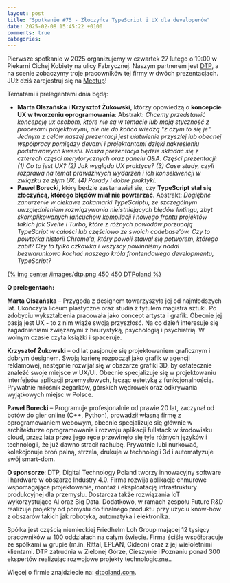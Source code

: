 ```yaml
---
layout: post
title: "Spotkanie #75 - Złoczyńca TypeScript i UX dla developerów"
date: 2025-02-08 15:45:22 +0100
comments: true
categories: 
---
```


Pierwsze spotkanie w 2025 organizujemy w czwartek 27 lutego o 19:00 w Piekarni Cichej Kobiety na ulicy Fabrycznej. Naszym partnerem jest <a href="https://dtpoland.com/" target="_blank">DTP</a>, a na scenie zobaczymy troje pracowników tej firmy w dwóch prezentacjach. JUż dziś zarejestruj się na <a href ="https://www.meetup.com/zielona-gora-jug/events/305957787/" target="_blank">Meetup</a>!

Tematami i prelegentami dnia będą:

<ul>
	
<li> <b>Marta Olszańska</b> i <b>Krzysztof Żukowski</b>, którzy opowiedzą o <b>koncepcie UX w tworzeniu oprogramowania</b>: Abstrakt: <i>Chcemy przedstawić koncepcję ux osobom, które nie są w temacie lub mają styczność z procesami projektowymi, ale nie do końca wiedzą "z czym to się je".
Jednym z celów naszej prezentacji jest ułatwienie przyszłej lub obecnej współpracy pomiędzy devami i projektantami dzięki nakreśleniu podstawowych kwestii. Nasza prezentacja będzie składać się z czterech części merytorycznych oraz panelu Q&A.
Części prezentacji: (1) Co to jest UX? (2) Jak wygląda UX praktyce? (3) Case study, czyli rozprawa na temat prawdziwych wydarzeń i ich konsekwencji w związku ze złym UX. (4) Porady i dobre praktyki.</i>
	
<li><b>Paweł Borecki</b>, który będzie zastanawiał się, czy <b>TypeScript stał się złoczyńcą, którego błędów miał nie powtarzać</b>. Abstrakt: <i>Dogłębne zanurzenie w ciekawe zakamarki TypeScriptu, ze szczególnym uwzględnieniem rozwiązywania nieistniejących błędów lintingu, zbyt skomplikowanych łańcuchów kompilacji i nowego frontu projektów takich jak Svelte i Turbo, które z różnych powodów porzucają TypeScript w całości lub częściowo ze swoich codebase'ów. Czy to powtórka historii Chrome'a, który powoli stawał się potworem, którego zabił? Czy to tylko czkawka i wszyscy powinniśmy nadal bezwarunkowo kochać naszego króla frontendowego developmentu, TypeScript?</i>
	
</ul>


[{% img center /images/dtp.png 450 450 DTPoland %}](https://dtpoland.com/)

<b>O prelegentach:</b>

<b>Marta Olszańska</b> – Przygoda z designem towarzyszyła jej od najmłodszych lat. Ukończyła liceum plastyczne oraz studia z tytułem magistra sztuki. Po zdobyciu wykształcenia pracowała jako concept artysta i grafik. Obecnie jej pasją jest UX - to z nim wiąże swoją przyszłość. Na co dzień interesuje się zagadnieniami związanymi z heurystyką, psychologią i psychiatrią. W wolnym czasie czyta książki i spaceruje.

<b>Krzysztof Żukowski</b> – od lat pasjonuje się projektowaniem graficznym i dobrym designem. Swoją karierę rozpoczął jako grafik w agencji reklamowej, następnie rozwijał się w obszarze grafiki 3D, by ostatecznie znaleźć swoje miejsce w UX/UI. Obecnie specjalizuje się w projektowaniu interfejsów aplikacji przemysłowych, łącząc estetykę z funkcjonalnością. Prywatnie miłośnik zegarków, górskich wędrówek oraz odkrywania wyjątkowych miejsc w Polsce.

<b>Paweł Borecki</b> – Programuje profesjonalnie od prawie 20 lat, zaczynał od botów do gier online (C++, Python), prowadził własną firmę z oprogramowaniem webowym, obecnie specjalizuje się głównie w architekturze oprogramowania i rozwoju aplikacji fullstack w środowisku cloud, przez lata przez jego ręce przewinęło się tyle różnych języków i technologii, że już dawno stracił rachubę. Prywatnie lubi nurkować, kolekcjonuje broń palną, strzela, drukuje w technologii 3d i automatyzuje swój smart-dom.

<b>O sponsorze</b>: DTP, Digital Technology Poland tworzy innowacyjny software i hardware w obszarze Industry 4.0. Firma rozwija aplikacje chmurowe wspomagające projektowanie, montaż i eksploatację infrastruktury produkcyjnej dla przemysłu. Dostarcza także rozwiązania IoT wykorzystujące AI oraz Big Data. Dodatkowo, w ramach zespołu Future R&D realizuje projekty od pomysłu do finalnego produktu przy użyciu know-how z obszarów takich jak robotyka, automatyka i elektronika.

<!-- more -->

Spółka jest częścią niemieckiej Friedhelm Loh Group mającej 12 tysięcy pracowników w 100 oddziałach na całym świecie. Firma ściśle współpracuje ze spółkami w grupie (m.in. Rittal, EPLAN, Cideon) oraz z jej wieloletnimi klientami. DTP zatrudnia w Zielonej Górze, Cieszynie i Poznaniu ponad 300 ekspertów realizując rozwojowe projekty technologiczne..

Więcej o firmie znajdziecie na: <a href ="https://dtpoland.com" target="_blank">dtpoland.com<a>.